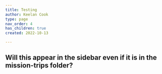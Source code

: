 ```yaml
---
title: Testing
author: Keelan Cook
type: page
nav_order: 4
has_children: true
created: 2022-10-13

---
```


## Will this appear in the sidebar even if it is in the mission-trips folder?